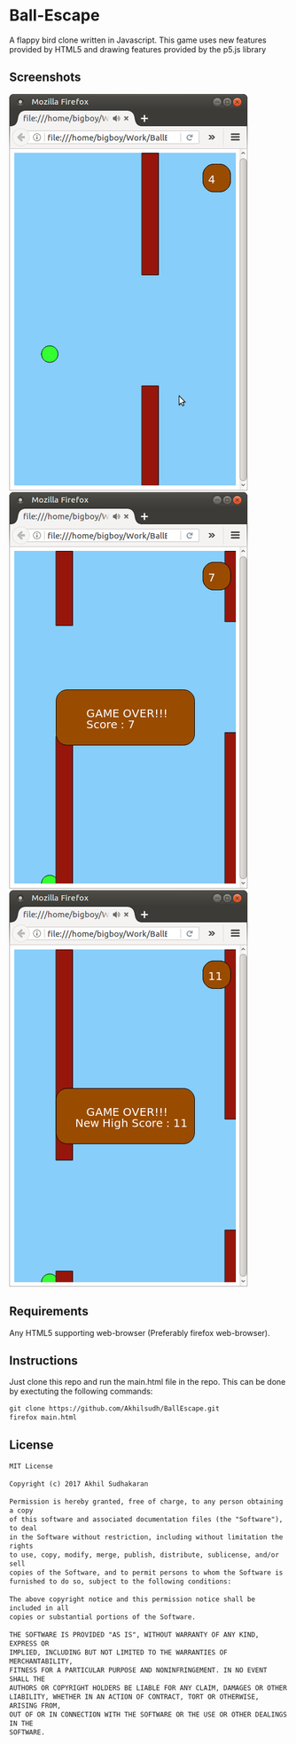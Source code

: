 # Ball-Escape
A flappy bird clone written in Javascript. This game uses new features provided by HTML5 and drawing features provided by the p5.js library
## Screenshots
![Gameplay](Screenshots/Gameplay.png)  ![Game Over](Screenshots/GameOver.png) ![High Score](Screenshots/HighScore.png)
## Requirements
Any HTML5 supporting web-browser (Preferably firefox web-browser).

## Instructions
Just clone this repo and run the main.html file in the repo. This can be done by exectuting the following commands:

    git clone https://github.com/Akhilsudh/BallEscape.git
    firefox main.html
## License 

    MIT License

    Copyright (c) 2017 Akhil Sudhakaran

    Permission is hereby granted, free of charge, to any person obtaining a copy
    of this software and associated documentation files (the "Software"), to deal
    in the Software without restriction, including without limitation the rights
    to use, copy, modify, merge, publish, distribute, sublicense, and/or sell
    copies of the Software, and to permit persons to whom the Software is
    furnished to do so, subject to the following conditions:

    The above copyright notice and this permission notice shall be included in all
    copies or substantial portions of the Software.

    THE SOFTWARE IS PROVIDED "AS IS", WITHOUT WARRANTY OF ANY KIND, EXPRESS OR
    IMPLIED, INCLUDING BUT NOT LIMITED TO THE WARRANTIES OF MERCHANTABILITY,
    FITNESS FOR A PARTICULAR PURPOSE AND NONINFRINGEMENT. IN NO EVENT SHALL THE
    AUTHORS OR COPYRIGHT HOLDERS BE LIABLE FOR ANY CLAIM, DAMAGES OR OTHER
    LIABILITY, WHETHER IN AN ACTION OF CONTRACT, TORT OR OTHERWISE, ARISING FROM,
    OUT OF OR IN CONNECTION WITH THE SOFTWARE OR THE USE OR OTHER DEALINGS IN THE
    SOFTWARE.

